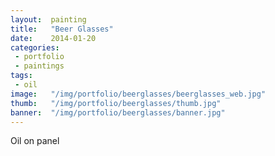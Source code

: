 ```yaml
---
layout:  painting
title:   "Beer Glasses"
date:    2014-01-20
categories:
 - portfolio
 - paintings
tags:
 - oil
image:   "/img/portfolio/beerglasses/beerglasses_web.jpg"
thumb:   "/img/portfolio/beerglasses/thumb.jpg"
banner:  "/img/portfolio/beerglasses/banner.jpg"
---
```


Oil on panel